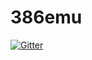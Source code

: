 # 386emu

[![Gitter](https://badges.gitter.im/Join%20Chat.svg)](https://gitter.im/MoochMcGee/386emu?utm_source=badge&utm_medium=badge&utm_campaign=pr-badge&utm_content=badge)
